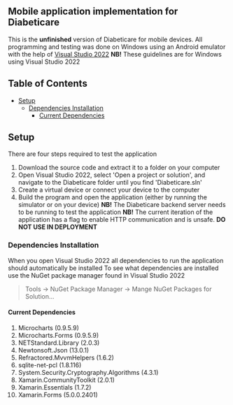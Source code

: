 ## Mobile application implementation for Diabeticare
This is the **unfinished** version of Diabeticare for mobile devices.
All programming and testing was done on Windows using an Android emulator with the help of [Visual Studio 2022](https://visualstudio.microsoft.com/vs/)
**NB!** These guidelines are for Windows using Visual Studio 2022
  
## Table of Contents
- [Setup](#Setup)
  - [Dependencies Installation](#Dependencies-Installation)
    - [Current Dependencies](#Current-Dependencies)
    
## Setup
There are four steps required to test the application
1. Download the source code and extract it to a folder on your computer
2. Open Visual Studio 2022, select 'Open a project or solution', and navigate to the Diabeticare folder until you find 'Diabeticare.sln'
3. Create a virtual device or connect your device to the computer
4. Build the program and open the application (either by running the simulator or on your device)
**NB!** The Diabeticare backend server needs to be running to test the application
**NB!** The current iteration of the application has a flag to enable HTTP communication and is unsafe. **DO NOT USE IN DEPLOYMENT**

### Dependencies Installation
When you open Visual Studio 2022 all dependencies to run the application should automatically be installed
To see what dependencies are installed use the NuGet package manager found in Visual Studio 2022
> Tools -> NuGet Package Manager -> Mange NuGet Packages for Solution...

#### Current Dependencies
1. Microcharts (0.9.5.9)
2. Microcharts.Forms (0.9.5.9)
3. NETStandard.Library (2.0.3)
4. Newtonsoft.Json (13.0.1)
5. Refractored.MvvmHelpers (1.6.2)
6. sqlite-net-pcl (1.8.116)
7. System.Security.Cryptography.Algorithms (4.3.1)
8. Xamarin.CommunityToolkit (2.0.1)
9. Xamarin.Essentials (1.7.2)
10. Xamarin.Forms (5.0.0.2401)
